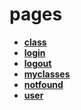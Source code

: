 <!-- this entire file is auto-generated -->

# pages

<!-- optional markdown-notes-tree directory description starts here -->

<!-- optional markdown-notes-tree directory description ends here -->

- [**class**](class)
- [**login**](login)
- [**logout**](logout)
- [**myclasses**](myclasses)
- [**notfound**](notfound)
- [**user**](user)
